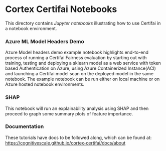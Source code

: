 # Cortex Certifai Notebooks
This directory contains *Jupyter notebooks* illustrating how to use Certifai in a notebook environment.

### Azure ML Model Headers Demo

Azure Model headers demo example notebook highlights end-to-end process of running a Certifai Fairness evaluation by starting out with training, testing and deploying a sklearn model as a web service with token based Authentication on Azure, using Azure Containerized Instance(ACI) and launching a Certifai model scan on the deployed model in the same notebook. The example notebook can be run either on local machine or on Azure hosted notebook environments.

### SHAP

This notebook will run an explainability analysis using SHAP and then proceed to graph some summary plots of feature importance.

### Documentation
These tutorials have docs to be followed along, which can be found at: https://cognitivescale.github.io/cortex-certifai/docs/about

